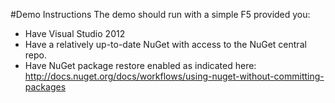#Demo Instructions
The demo should run with a simple F5 provided you:
* Have Visual Studio 2012
* Have a relatively up-to-date NuGet with access to the NuGet central repo.
* Have NuGet package restore enabled as indicated here: http://docs.nuget.org/docs/workflows/using-nuget-without-committing-packages

